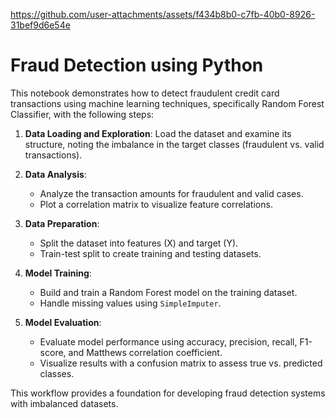
https://github.com/user-attachments/assets/f434b8b0-c7fb-40b0-8926-31bef9d6e54e

# Fraud Detection using Python

This notebook demonstrates how to detect fraudulent credit card transactions using machine learning techniques, specifically Random Forest Classifier, with the following steps:

1. **Data Loading and Exploration**: Load the dataset and examine its structure, noting the imbalance in the target classes (fraudulent vs. valid transactions).

2. **Data Analysis**: 
   - Analyze the transaction amounts for fraudulent and valid cases.
   - Plot a correlation matrix to visualize feature correlations.

3. **Data Preparation**:
   - Split the dataset into features (X) and target (Y).
   - Train-test split to create training and testing datasets.

4. **Model Training**: 
   - Build and train a Random Forest model on the training dataset.
   - Handle missing values using `SimpleImputer`.

5. **Model Evaluation**: 
   - Evaluate model performance using accuracy, precision, recall, F1-score, and Matthews correlation coefficient.
   - Visualize results with a confusion matrix to assess true vs. predicted classes.

This workflow provides a foundation for developing fraud detection systems with imbalanced datasets.

